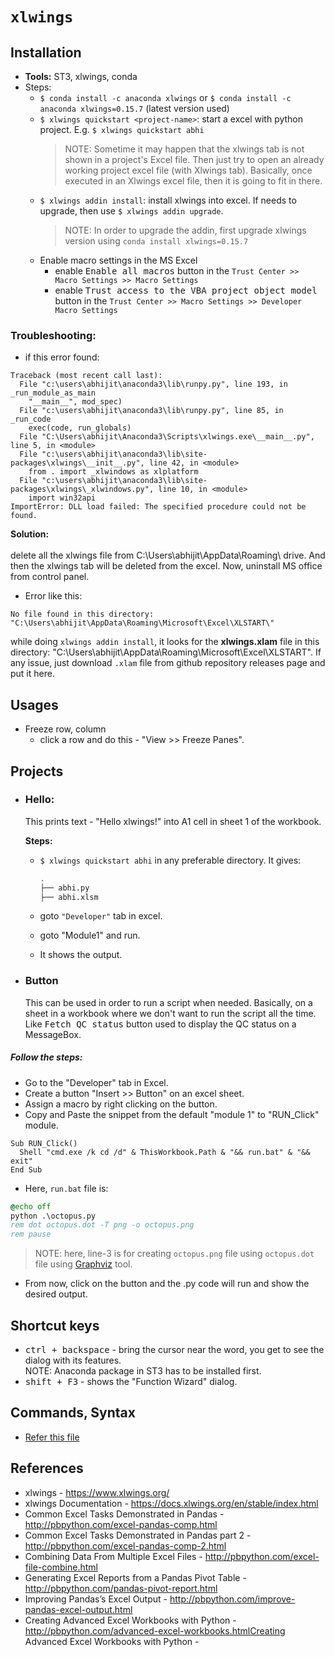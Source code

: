 # `xlwings`

## Installation
* **Tools:** ST3, xlwings, conda
* Steps:
  - `$ conda install -c anaconda xlwings` or `$ conda install -c anaconda xlwings=0.15.7` (latest version used) 
  - `$ xlwings quickstart <project-name>`: start a excel with python project. E.g. `$ xlwings quickstart abhi`
    > NOTE: Sometime it may happen that the xlwings tab is not shown in a project's Excel file. Then just try to open an already working project excel file (with Xlwings tab).
    Basically, once executed in an Xlwings excel file, then it is going to fit in there.
  - `$ xlwings addin install`: install xlwings into excel. If needs to upgrade, then use `$ xlwings addin upgrade`.
    > NOTE: In order to upgrade the addin, first upgrade xlwings version using `conda install xlwings=0.15.7`
  - Enable macro settings in the MS Excel
    + enable <kbd>Enable all macros</kbd> button in the `Trust Center >> Macro Settings >> Macro Settings`
    + enable <kbd>Trust access to the VBA project object model</kbd> button in the `Trust Center >> Macro Settings >> Developer Macro Settings`

### __Troubleshooting:__ 
* if this error found:
```
Traceback (most recent call last):
  File "c:\users\abhijit\anaconda3\lib\runpy.py", line 193, in _run_module_as_main
    "__main__", mod_spec)
  File "c:\users\abhijit\anaconda3\lib\runpy.py", line 85, in _run_code
    exec(code, run_globals)
  File "C:\Users\abhijit\Anaconda3\Scripts\xlwings.exe\__main__.py", line 5, in <module>
  File "c:\users\abhijit\anaconda3\lib\site-packages\xlwings\__init__.py", line 42, in <module>
    from . import _xlwindows as xlplatform
  File "c:\users\abhijit\anaconda3\lib\site-packages\xlwings\_xlwindows.py", line 10, in <module>
    import win32api
ImportError: DLL load failed: The specified procedure could not be found.
```
__Solution:__ <br></br>
delete all the xlwings file from C:\Users\abhijit\AppData\Roaming\ drive. And then the xlwings tab will be deleted from the excel. Now, uninstall MS office from control panel. 

* Error like this:
```
No file found in this directory: "C:\Users\abhijit\AppData\Roaming\Microsoft\Excel\XLSTART\"
``` 
while doing `xlwings addin install`, it looks for the __xlwings.xlam__ file in this directory: "C:\Users\abhijit\AppData\Roaming\Microsoft\Excel\XLSTART\". If any issue, just download `.xlam` file from github repository releases page and put it here.


## Usages
* Freeze row, column 
  - click a row and do this - "View >> Freeze Panes".

## Projects
* ### Hello:
  This prints text - "Hello xlwings!" into A1 cell in sheet 1 of the workbook.
  
  **Steps:**
  - `$ xlwings quickstart abhi` in any preferable directory. It gives:

    ```bash
    .
    ├── abhi.py
    ├── abhi.xlsm
    ```
  - goto `"Developer"` tab in excel.
  - goto "Module1" and run.
  - It shows the output.
* ### Button
  This can be used in order to run a script when needed. Basically, on a sheet in a workbook where we don't want to run the script all the time. Like <kbd>Fetch QC status</kbd> button used to display the QC status on a MessageBox.
  
##### **Follow the steps:**
  - Go to the "Developer" tab in Excel.
  - Create a button "Insert >> Button" on an excel sheet.
  - Assign a macro by right clicking on the button.
  - Copy and Paste the snippet from the default "module 1" to "RUN_Click" module. 
  ```vba
  Sub RUN_Click()
    Shell "cmd.exe /k cd /d" & ThisWorkbook.Path & "&& run.bat" & "&& exit"
  End Sub
  ```
  - Here, `run.bat` file is:
  ```bat
  @echo off
  python .\octopus.py
  rem dot octopus.dot -T png -o octopus.png
  rem pause
  ```
  > NOTE: here, line-3 is for creating `octopus.png` file using `octopus.dot` file using [Graphviz](https://pypi.org/project/graphviz/) tool.
  
  - From now, click on the button and the .py code will run and show the desired output.
  
## Shortcut keys
* <kbd>ctrl + backspace</kbd> - bring the cursor near the word, you get to see the dialog with its features. <br/>
  NOTE: Anaconda package in ST3 has to be installed first.
* <kbd>shift + F3</kbd> - shows the "Function Wizard" dialog. 
  
## Commands, Syntax
* [Refer this file](https://github.com/abhi3700/My_learning-Python/blob/master/xlwings_commands.md)

## References
* xlwings - https://www.xlwings.org/
* xlwings Documentation - https://docs.xlwings.org/en/stable/index.html
* Common Excel Tasks Demonstrated in Pandas - http://pbpython.com/excel-pandas-comp.html
* Common Excel Tasks Demonstrated in Pandas part 2 - http://pbpython.com/excel-pandas-comp-2.html
* Combining Data From Multiple Excel Files - http://pbpython.com/excel-file-combine.html
* Generating Excel Reports from a Pandas Pivot Table - http://pbpython.com/pandas-pivot-report.html
* Improving Pandas’s Excel Output - http://pbpython.com/improve-pandas-excel-output.html
* Creating Advanced Excel Workbooks with Python - http://pbpython.com/advanced-excel-workbooks.htmlCreating Advanced Excel Workbooks with Python - 
